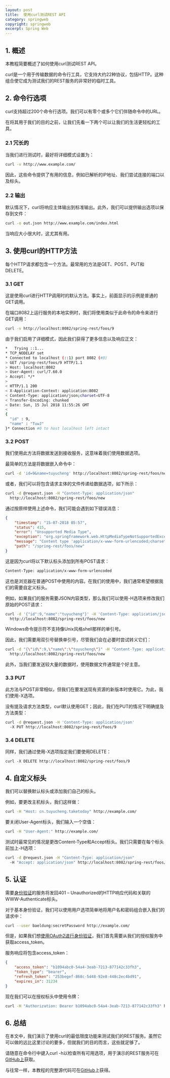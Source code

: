 ```yaml
---
layout: post
title:  使用curl测试REST API
category: springweb
copyright: springweb
excerpt: Spring Web
---
```


## 1. 概述

本教程简要概述了如何使用curl测试REST API。

curl是一个用于传输数据的命令行工具，它支持大约22种协议，包括HTTP。这种组合使它成为测试我们的REST服务的非常好的临时工具。

## 2. 命令行选项

curl支持超过200个命令行选项。我们可以有零个或多个它们伴随命令中的URL。

在将其用于我们的目的之前，让我们先看一下两个可以让我们的生活更轻松的工具。

### 2.1 冗长的

当我们进行测试时，最好将详细模式设置为：

```bash
curl -v http://www.example.com/
```

因此，这些命令提供了有用的信息，例如已解析的IP地址、我们尝试连接的端口以及标头。

### 2.2 输出

默认情况下，curl将响应主体输出到标准输出。此外，我们可以提供输出选项以保存到文件：

```bash
curl -o out.json http://www.example.com/index.html
```

当响应大小很大时，这尤其有用。

## 3. 使用curl的HTTP方法

每个HTTP请求都包含一个方法。最常用的方法是GET、POST、PUT和DELETE。

### 3.1 GET

这是使用curl进行HTTP调用时的默认方法。事实上，前面显示的示例是普通的GET调用。

在端口8082上运行服务的本地实例时，我们将使用类似于此命令的命令来进行GET调用：

```bash
curl -v http://localhost:8082/spring-rest/foos/9
```

由于我们启用了详细模式，因此我们获得了更多信息以及响应正文：

```bash
*   Trying ::1...
* TCP_NODELAY set
* Connected to localhost (::1) port 8082 (#0)
> GET /spring-rest/foos/9 HTTP/1.1
> Host: localhost:8082
> User-Agent: curl/7.60.0
> Accept: */*
>
< HTTP/1.1 200
< X-Application-Context: application:8082
< Content-Type: application/json;charset=UTF-8
< Transfer-Encoding: chunked
< Date: Sun, 15 Jul 2018 11:55:26 GMT
<
{
  "id" : 9,
  "name" : "TuwJ"
}* Connection #0 to host localhost left intact
```

### 3.2 POST

我们使用此方法将数据发送到接收服务，这意味着我们使用数据选项。

最简单的方法是将数据嵌入命令中：

```bash
curl -d 'id=9&name=tuyucheng' http://localhost:8082/spring-rest/foos/new
```

或者，我们可以将包含请求主体的文件传递给数据选项，如下所示：

```bash
curl -d @request.json -H "Content-Type: application/json" 
  http://localhost:8082/spring-rest/foos/new
```

通过按原样使用上述命令，我们可能会遇到如下错误消息：

```json
{
    "timestamp": "15-07-2018 05:57",
    "status": 415,
    "error": "Unsupported Media Type",
    "exception": "org.springframework.web.HttpMediaTypeNotSupportedException",
    "message": "Content type 'application/x-www-form-urlencoded;charset=UTF-8' not supported",
    "path": "/spring-rest/foos/new"
}
```

这是因为curl将以下默认标头添加到所有POST请求：

```bash
Content-Type: application/x-www-form-urlencoded
```

这也是浏览器在普通POST中使用的内容。在我们的使用中，我们通常希望根据我们的需要自定义标头。

例如，如果我们的服务需要JSON内容类型，那么我们可以使用-H选项来修改我们原始的POST请求：

```bash
curl -d '{"id":9,"name":"tuyucheng"}' -H 'Content-Type: application/json' 
  http://localhost:8082/spring-rest/foos/new
```

Windows命令提示符不支持像Unix风格shell那样的单引号。

因此，我们需要用双引号替换单引号，尽管我们会在必要时尝试转义它们：

```bash
curl -d "{\"id\":9,\"name\":\"tuyucheng\"}" -H "Content-Type: application/json" 
  http://localhost:8082/spring-rest/foos/new
```

此外，当我们要发送较大量的数据时，使用数据文件通常是个好主意。

### 3.3 PUT

此方法与POST非常相似，但我们在要发送现有资源的新版本时使用它。为此，我们使用-X选项。

没有提及请求方法类型，curl默认使用GET；因此，我们在PUT的情况下明确提及方法类型：

```bash
curl -d @request.json -H 'Content-Type: application/json' 
  -X PUT http://localhost:8082/spring-rest/foos/9
```

### 3.4 DELETE

同样，我们通过使用-X选项指定我们要使用DELETE：

```plaintext
curl -X DELETE http://localhost:8082/spring-rest/foos/9
```

## 4. 自定义标头

我们可以替换默认标头或添加我们自己的标头。

例如，要更改主机标头，我们这样做：

```bash
curl -H "Host: cn.tuyucheng.taketoday" http://example.com/
```

要关闭User-Agent标头，我们输入一个空值：

```bash
curl -H "User-Agent:" http://example.com/
```

测试时最常见的情况是更改Content-Type和Accept标头。我们只需要在每个标头前加上-H选项：

```bash
curl -d @request.json -H "Content-Type: application/json" 
  -H "Accept: application/json" http://localhost:8082/spring-rest/foos/new
```

## 5. 认证

需要[身份验证](https://www.baeldung.com/spring-security-basic-authentication)的服务将发回401 – Unauthorized的HTTP响应代码和关联的WWW-Authenticate标头。

对于基本身份验证，我们可以使用用户选项简单地将用户名和密码组合嵌入我们的请求中：

```bash
curl --user baeldung:secretPassword http://example.com/
```

但是，如果我们想[使用OAuth2进行身份验证](https://www.baeldung.com/rest-api-spring-oauth2-angularjs)，我们首先需要从我们的授权服务中获取access_token。

服务响应将包含access_token：

```json
{
    "access_token": "b1094abc0-54a4-3eab-7213-877142c33fh3",
    "token_type": "bearer",
    "refresh_token": "253begef-868c-5d48-92e8-448c2ec4bd91",
    "expires_in": 31234
}
```

现在我们可以在授权标头中使用令牌：

```bash
curl -H "Authorization: Bearer b1094abc0-54a4-3eab-7213-877142c33fh3" http://example.com/
```

## 6. 总结

在本文中，我们演示了使用curl的最低限度功能来测试我们的REST服务。虽然它可以做的远比这里讨论的要多，但就我们的目的而言，这些就足够了。

请随意在命令行中键入curl -h以检查所有可用选项，用于演示的REST服务可在[GitHub上](https://github.com/tuyucheng7/taketoday-tutorial4j/tree/master/spring-web-modules/spring-rest-simple)获取。

与往常一样，本教程的完整源代码可在[GitHub](https://github.com/tuyucheng7/taketoday-tutorial4j/tree/master/spring-web-modules)上获得。
